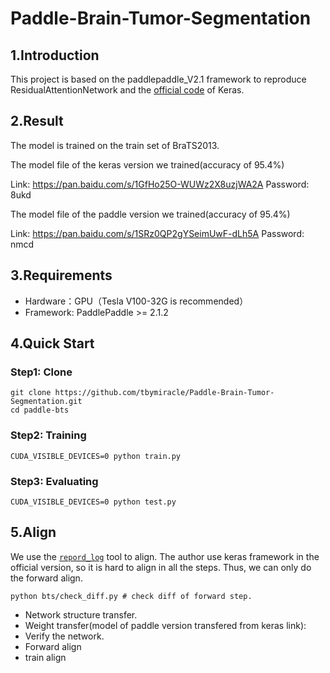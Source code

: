 # Paddle-Brain-Tumor-Segmentation

## 1.Introduction
This project is based on the paddlepaddle_V2.1 framework to reproduce ResidualAttentionNetwork and the [official code](https://github.com/jadevaibhav/Brain-Tumor-Segmentation-using-Deep-Neural-networks) of Keras.

## 2.Result

The model is trained on the train set of BraTS2013.

The model file of the keras version we trained(accuracy of 95.4%)

Link: https://pan.baidu.com/s/1GfHo25O-WUWz2X8uzjWA2A  Password: 8ukd

The model file of the paddle version we trained(accuracy of 95.4%)

Link: https://pan.baidu.com/s/1SRz0QP2gYSeimUwF-dLh5A  Password: nmcd


## 3.Requirements

 * Hardware：GPU（Tesla V100-32G is recommended）
 * Framework:  PaddlePaddle >= 2.1.2


## 4.Quick Start

### Step1: Clone

``` 
git clone https://github.com/tbymiracle/Paddle-Brain-Tumor-Segmentation.git
cd paddle-bts
``` 

### Step2: Training

```  
CUDA_VISIBLE_DEVICES=0 python train.py
```  
### Step3: Evaluating

```  
CUDA_VISIBLE_DEVICES=0 python test.py
```  

## 5.Align

We use the [`repord_log`](https://github.com/WenmuZhou/reprod_log) tool to align.
The author use keras framework in the official version, so it is hard to align in all the steps.
Thus, we can only do the forward align.

```  
python bts/check_diff.py # check diff of forward step.
```  

 * Network structure transfer.
 * Weight transfer(model of paddle version transfered from keras link): 
 * Verify the network.
 * Forward align
 * train align
